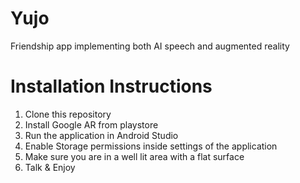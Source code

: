 # Yujo
Friendship app implementing both AI speech and augmented reality

# Installation Instructions
1) Clone this repository
2) Install Google AR from playstore
3) Run the application in Android Studio
4) Enable Storage permissions inside settings of the application
5) Make sure you are in a well lit area with a flat surface 
6) Talk & Enjoy
